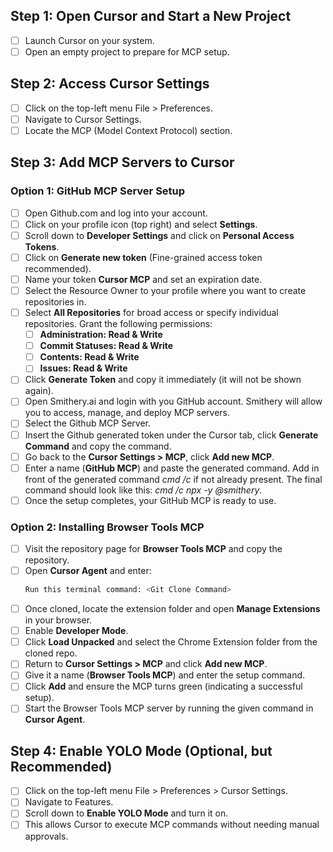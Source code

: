 ## Step 1: Open Cursor and Start a New Project

- [ ] Launch Cursor on your system.
- [ ] Open an empty project to prepare for MCP setup.
## Step 2: Access Cursor Settings

- [ ] Click on the top-left menu File > Preferences.
- [ ] Navigate to Cursor Settings.
- [ ] Locate the MCP (Model Context Protocol) section.
## Step 3: Add MCP Servers to Cursor
### Option 1: GitHub MCP Server Setup
- [ ] Open Github.com and log into your account.
- [ ] Click on your profile icon (top right) and select **Settings**.
- [ ] Scroll down to **Developer Settings** and click on **Personal Access Tokens**.
- [ ] Click on **Generate new token** (Fine-grained access token recommended).
- [ ] Name your token **Cursor MCP** and set an expiration date.
- [ ] Select the Resource Owner to your profile where you want to create repositories in.
- [ ] Select **All Repositories** for broad access or specify individual repositories.
Grant the following permissions:
  - [ ] **Administration: Read & Write**
  - [ ] **Commit Statuses: Read & Write**
  - [ ] **Contents: Read & Write**
  - [ ] **Issues: Read & Write**
- [ ] Click **Generate Token** and copy it immediately (it will not be shown again).
- [ ] Open Smithery.ai and login with you GitHub account. Smithery will allow you to access, manage, and deploy MCP servers.
- [ ] Select the Github MCP Server.
- [ ] Insert the Github generated token under the Cursor tab, click **Generate Command** and copy the command.
- [ ] Go back to the **Cursor Settings > MCP**, click **Add new MCP**.
- [ ] Enter a name (**GitHub MCP**) and paste the generated command. Add in front of the generated command *cmd /c* if not already present. The final command should look like this: *cmd /c npx -y @smithery*.
- [ ] Once the setup completes, your GitHub MCP is ready to use.
### Option 2: Installing Browser Tools MCP
- [ ] Visit the repository page for **Browser Tools MCP** and copy the repository.
- [ ] Open **Cursor Agent** and enter:
  ```sh
  Run this terminal command: <Git Clone Command>
  ```
- [ ] Once cloned, locate the extension folder and open **Manage Extensions** in your browser.
- [ ] Enable **Developer Mode**.
- [ ] Click **Load Unpacked** and select the Chrome Extension folder from the cloned repo.
- [ ] Return to **Cursor Settings > MCP** and click **Add new MCP**.
- [ ] Give it a name (**Browser Tools MCP**) and enter the setup command.
- [ ] Click **Add** and ensure the MCP turns green (indicating a successful setup).
- [ ] Start the Browser Tools MCP server by running the given command in **Cursor Agent**.
## Step 4: Enable YOLO Mode (Optional, but Recommended)
- [ ] Click on the top-left menu File > Preferences > Cursor Settings.
- [ ] Navigate to Features.
- [ ] Scroll down to **Enable YOLO Mode** and turn it on.
- [ ] This allows Cursor to execute MCP commands without needing manual approvals.
